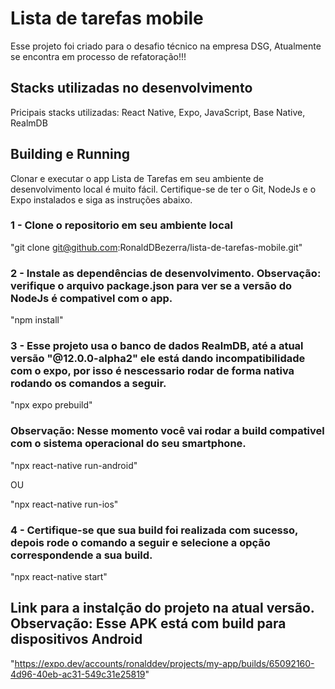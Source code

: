 # Lista de tarefas mobile
Esse projeto foi criado para o desafio técnico na empresa DSG, Atualmente se encontra em processo de refatoração!!!
## Stacks utilizadas no desenvolvimento
Pricipais stacks utilizadas: React Native, Expo, JavaScript, Base Native, RealmDB
## Building e Running
Clonar e executar o app Lista de Tarefas em seu ambiente de desenvolvimento local é muito fácil. Certifique-se de ter o Git, NodeJs e o Expo instalados e siga as instruções abaixo. 
  
  
 ### 1 - Clone o repositorio em seu ambiente local
  
  
  "git clone git@github.com:RonaldDBezerra/lista-de-tarefas-mobile.git"
  
  
 ### 2 - Instale as dependências de desenvolvimento. Observação: verifique o arquivo package.json para ver se a versão do NodeJs é compativel com o app.
  
  
  "npm install"
  
  
  ### 3 - Esse projeto usa o banco de dados RealmDB, até a atual versão "@12.0.0-alpha2" ele está dando incompatibilidade com o expo, por isso é nescessario rodar de forma nativa rodando os comandos a seguir.
  
  
  "npx expo prebuild"
  
  
  ### Observação: Nesse momento você vai rodar a build compativel com o sistema operacional do seu smartphone.
  
  
  "npx react-native run-android"
  
  
  OU
  
  
  "npx react-native run-ios"
  
  
  ### 4 - Certifique-se que sua build foi realizada com sucesso, depois rode o comando a seguir e selecione a opção correspondende a sua build.
  
  
  "npx react-native start"
  
  ## Link para a instalção do projeto na atual versão. Observação: Esse APK está com build para dispositivos Android
  
  
  "https://expo.dev/accounts/ronalddev/projects/my-app/builds/65092160-4d96-40eb-ac31-549c31e25819"
